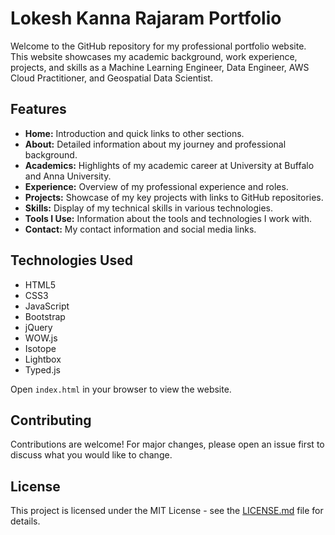 

# Lokesh Kanna Rajaram Portfolio

Welcome to the GitHub repository for my professional portfolio website. This website showcases my academic background, work experience, projects, and skills as a Machine Learning Engineer, Data Engineer, AWS Cloud Practitioner, and Geospatial Data Scientist.

## Features

- **Home:** Introduction and quick links to other sections.
- **About:** Detailed information about my journey and professional background.
- **Academics:** Highlights of my academic career at University at Buffalo and Anna University.
- **Experience:** Overview of my professional experience and roles.
- **Projects:** Showcase of my key projects with links to GitHub repositories.
- **Skills:** Display of my technical skills in various technologies.
- **Tools I Use:** Information about the tools and technologies I work with.
- **Contact:** My contact information and social media links.

## Technologies Used

- HTML5
- CSS3
- JavaScript
- Bootstrap
- jQuery
- WOW.js
- Isotope
- Lightbox
- Typed.js


Open `index.html` in your browser to view the website.

## Contributing

Contributions are welcome! For major changes, please open an issue first to discuss what you would like to change.

## License

This project is licensed under the MIT License - see the [LICENSE.md](LICENSE.md) file for details.

